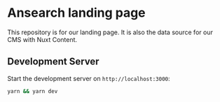 # Ansearch landing page

This repository is for our landing page. It is also the data source for our CMS with Nuxt Content.

## Development Server

Start the development server on `http://localhost:3000`:

```bash
yarn && yarn dev
```
